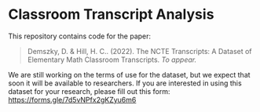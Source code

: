 # Classroom Transcript Analysis

This repository contains code for the paper:
> Demszky, D. & Hill, H. C.. (2022). The NCTE Transcripts: A Dataset of Elementary Math Classroom Transcripts. _To appear._

We are still working on the terms of use for the dataset, but we expect that soon it will be available to researchers. If you are interested in using this dataset for your research, please fill out this form: https://forms.gle/7d5vNPfx2gKZyu6m6
